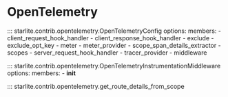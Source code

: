 # OpenTelemetry

::: starlite.contrib.opentelemetry.OpenTelemetryConfig
    options:
        members:
            - client_request_hook_handler
            - client_response_hook_handler
            - exclude
            - exclude_opt_key
            - meter
            - meter_provider
            - scope_span_details_extractor
            - scopes
            - server_request_hook_handler
            - tracer_provider
            - middleware

::: starlite.contrib.opentelemetry.OpenTelemetryInstrumentationMiddleware
    options:
        members:
            - __init__

::: starlite.contrib.opentelemetry.get_route_details_from_scope
